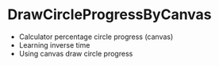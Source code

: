# DrawCircleProgressByCanvas

- Calculator percentage circle progress (canvas)
- Learning inverse time
- Using canvas draw circle progress 
